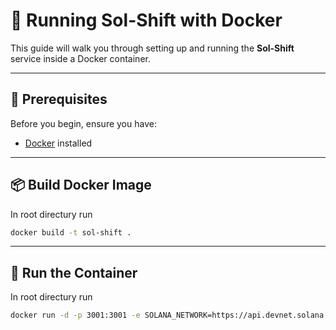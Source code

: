# 🚀 Running Sol-Shift with Docker

This guide will walk you through setting up and running the **Sol-Shift** service inside a Docker container.

---

## 🐳 Prerequisites

Before you begin, ensure you have:

- [Docker](https://www.docker.com/get-started) installed

---

## 📦 Build Docker Image

In root directury run

```bash
docker build -t sol-shift .
```

---

## 🚀 Run the Container

In root directury run

```bash
docker run -d -p 3001:3001 -e SOLANA_NETWORK=https://api.devnet.solana.com sol-shift
```